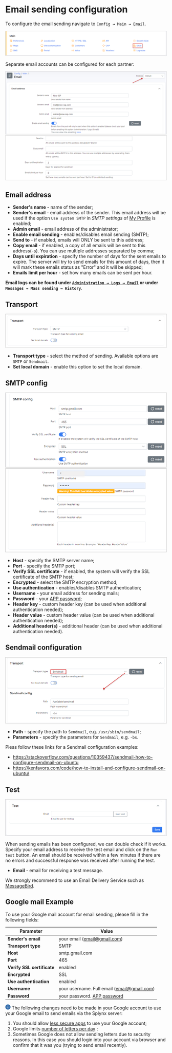 Email sending configuration
============

To configure the email sending navigate to `Config → Main → Email`.

![](icon.png)

Separate email accounts can be configured for each partner:

![](email_address.png)
![](email_address2.png)

## Email address
* **Sender's name** - name of the sender;
* **Sender's email** - email address of the sender. This email address will be used if the option `Use system SMTP` in *SMTP settings* of [My Profile](my_profile/imap/imap.md) is enabled;
* **Admin email** - email address of the administrator;
* **Enable email sending** - enables/disables email sending (SMTP);
* **Send to** - if enabled, emails will ONLY be sent to this address;
* **Copy email** - if enabled, a copy of all emails will be sent to this address(-s). You can use multiple addresses separated by comma;
* **Days until expiration** - specify the number of days for the sent emails to expire. The server will try to send emails for this amount of days, then it will mark these emails status as "Error" and it will be skipped;
* **Emails limit per hour** - set how many emails can be sent per hour.


**Email logs can be found under [`Administration → Logs → Email`](administration/logs/email/email.md) or under `Messages → Mass sending → History`**.

## Transport

![](smtp.png)

* **Transport type** - select the method of sending. Available options are `SMTP` or `Sendmail`.
* **Set local domain** - enable this option to set the local domain.


## SMTP config

![SMTP config](smtp_config.png)
![SMTP config](smtp_config2.png)

* **Host** - specify the SMTP server name;
* **Port** - specify the SMTP port;
* **Verify SSL certificate** - if enabled, the system will verify the SSL certificate of the SMTP host;
* **Encrypted** - select the SMTP encryption method;
* **Use authentication** - enables/disables SMTP authentication;
* **Username** - your email address for sending mails;
* **Password** - your [APP password](https://support.google.com/accounts/answer/185833?hl=en);
* **Header key** - custom header key (can be used when additional authentication needed);
* **Header value** - custom header value (can be used when additional authentication needed);
* **Additional header(s)** - additional header (can be used when additional authentication needed).  

## Sendmail configuration

![](sendmail.png)

* **Path** - specify the path to `Sendmail`, e.g. `/usr/sbin/sendmail`;
* **Parameters** - specify the parameters for `Sendmail`, e.g. `-bs`.

Pleas follow these links for a Sendmail configuration examples:
- https://stackoverflow.com/questions/10359437/sendmail-how-to-configure-sendmail-on-ubuntu
- https://kenfavors.com/code/how-to-install-and-configure-sendmail-on-ubuntu/

## Test

![](test.png)

When sending emails has been configured, we can double check if it works. Specify your email address to receive the test email and click on the `Run test` button. An email should be received within a few minutes if there are no errors and successful response was received after running the test.

* **Email**  - email for receiving a test message.

We strongly recommend to use an Email Delivery Service such as [MessageBird](https://www.messagebird.com/email/cloud-sending?sp=true).  

## Google mail Example
To use your Google mail account for email sending, please fill in the following fields:

Parameter|Value
---|---
**Sender's email** | your email (email@gmail.com)
**Transport type** | SMTP
**Host** | smtp.gmail.com
**Port** | 465
**Verify SSL certificate** | enabled
**Encrypted** | SSL
**Use authentication** | enabled
**Username** | your username. Full email (email@gmail.com)
**Password** | your password. [APP password](https://support.google.com/accounts/answer/185833?hl=en)

<icon class="image-icon">![](note.png)</icon> The following changes need to be made in your Google account to use your Google email to send emails via the Splynx server:  
1. You should allow [less secure apps](https://support.google.com/accounts/answer/6010255) to use your Google account;
2. Google limits [number of letters per day](https://support.google.com/a/answer/166852?hl=en) ;
3. Sometimes Google does not allow sending letters due to security reasons. In this case you should login into your account via browser and confirm that it was you (trying to send email recently).
